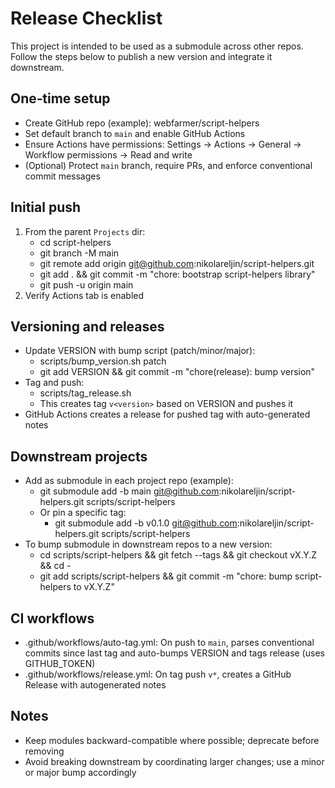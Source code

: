 Release Checklist
=================

This project is intended to be used as a submodule across other repos. Follow the steps below to publish a new version and integrate it downstream.

One‑time setup
--------------
- Create GitHub repo (example): webfarmer/script-helpers
- Set default branch to `main` and enable GitHub Actions
- Ensure Actions have permissions: Settings → Actions → General → Workflow permissions → Read and write
- (Optional) Protect `main` branch, require PRs, and enforce conventional commit messages

Initial push
------------
1) From the parent `Projects` dir:
   - cd script-helpers
   - git branch -M main
   - git remote add origin git@github.com:nikolareljin/script-helpers.git
   - git add . && git commit -m "chore: bootstrap script-helpers library"
   - git push -u origin main
2) Verify Actions tab is enabled

Versioning and releases
-----------------------
- Update VERSION with bump script (patch/minor/major):
  - scripts/bump_version.sh patch
  - git add VERSION && git commit -m "chore(release): bump version"
- Tag and push:
  - scripts/tag_release.sh
  - This creates tag `v<version>` based on VERSION and pushes it
- GitHub Actions creates a release for pushed tag with auto-generated notes

Downstream projects
-------------------
- Add as submodule in each project repo (example):
  - git submodule add -b main git@github.com:nikolareljin/script-helpers.git scripts/script-helpers
  - Or pin a specific tag:
    - git submodule add -b v0.1.0 git@github.com:nikolareljin/script-helpers.git scripts/script-helpers
- To bump submodule in downstream repos to a new version:
  - cd scripts/script-helpers && git fetch --tags && git checkout vX.Y.Z && cd -
  - git add scripts/script-helpers && git commit -m "chore: bump script-helpers to vX.Y.Z"

CI workflows
------------
- .github/workflows/auto-tag.yml: On push to `main`, parses conventional commits since last tag and auto-bumps VERSION and tags release (uses GITHUB_TOKEN)
- .github/workflows/release.yml: On tag push `v*`, creates a GitHub Release with autogenerated notes

Notes
-----
- Keep modules backward-compatible where possible; deprecate before removing
- Avoid breaking downstream by coordinating larger changes; use a minor or major bump accordingly

